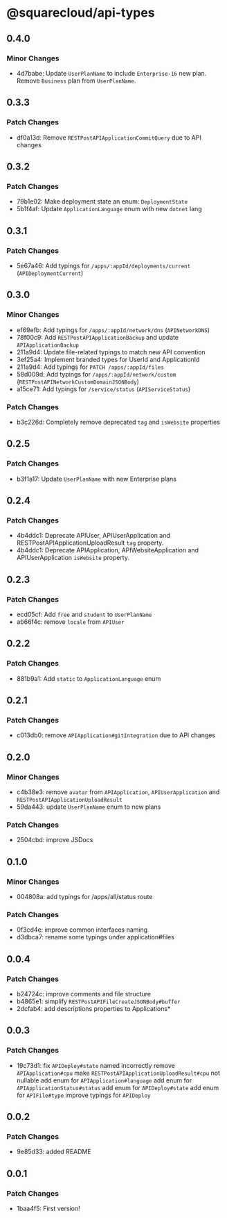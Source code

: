 # @squarecloud/api-types

## 0.4.0

### Minor Changes

- 4d7babe: Update `UserPlanName` to include `Enterprise-16` new plan.
  Remove `Business` plan from `UserPlanName`.

## 0.3.3

### Patch Changes

- df0a13d: Remove `RESTPostAPIApplicationCommitQuery` due to API changes

## 0.3.2

### Patch Changes

- 79b1e02: Make deployment state an enum: `DeploymentState`
- 5b1f4af: Update `ApplicationLanguage` enum with new `dotnet` lang

## 0.3.1

### Patch Changes

- 5e67a46: Add typings for `/apps/:appId/deployments/current` (`APIDeploymentCurrent`)

## 0.3.0

### Minor Changes

- ef69efb: Add typings for `/apps/:appId/network/dns` (`APINetworkDNS`)
- 78f00c9: Add `RESTPostAPIApplicationBackup` and update `APIApplicationBackup`
- 211a9d4: Update file-related typings to match new API convention
- 3ef25a4: Implement branded types for UserId and ApplicationId
- 211a9d4: Add typings for `PATCH /apps/:appId/files`
- 58d009d: Add typings for `/apps/:appId/network/custom` (`RESTPostAPINetworkCustomDomainJSONBody`)
- a15ce71: Add typings for `/service/status` (`APIServiceStatus`)

### Patch Changes

- b3c226d: Completely remove deprecated `tag` and `isWebsite` properties

## 0.2.5

### Patch Changes

- b3f1a17: Update `UserPlanName` with new Enterprise plans

## 0.2.4

### Patch Changes

- 4b4ddc1: Deprecate APIUser, APIUserApplication and RESTPostAPIApplicationUploadResult `tag` property.
- 4b4ddc1: Deprecate APIApplication, APIWebsiteApplication and APIUserApplication `isWebsite` property.

## 0.2.3

### Patch Changes

- ecd05cf: Add `free` and `student` to `UserPlanName`
- ab66f4c: remove `locale` from `APIUser`

## 0.2.2

### Patch Changes

- 881b9a1: Add `static` to `ApplicationLanguage` enum

## 0.2.1

### Patch Changes

- c013db0: remove `APIApplication#gitIntegration` due to API changes

## 0.2.0

### Minor Changes

- c4b38e3: remove `avatar` from `APIApplication`, `APIUserApplication` and `RESTPostAPIApplicationUploadResult`
- 59da443: update `UserPlanName` enum to new plans

### Patch Changes

- 2504cbd: improve JSDocs

## 0.1.0

### Minor Changes

- 004808a: add typings for /apps/all/status route

### Patch Changes

- 0f3cd4e: improve common interfaces naming
- d3dbca7: rename some typings under application#files

## 0.0.4

### Patch Changes

- b24724c: improve comments and file structure
- b4865e1: simplify `RESTPostAPIFileCreateJSONBody#buffer`
- 2dcfab4: add descriptions properties to Applications\*

## 0.0.3

### Patch Changes

- 19c73d1: fix `APIDeploy#state` named incorrectly
  remove `APIApplication#cpu`
  make `RESTPostAPIApplicationUploadResult#cpu` not nullable
  add enum for `APIApplication#language`
  add enum for `APIApplicationStatus#status`
  add enum for `APIDeploy#state`
  add enum for `APIFile#type`
  improve typings for `APIDeploy`

## 0.0.2

### Patch Changes

- 9e85d33: added README

## 0.0.1

### Patch Changes

- 1baa4f5: First version!
